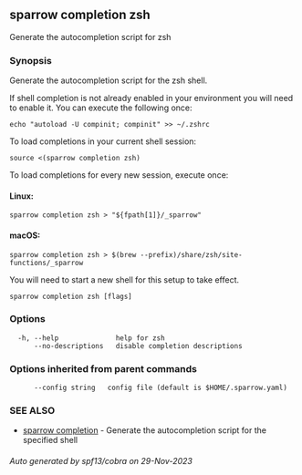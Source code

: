 ## sparrow completion zsh

Generate the autocompletion script for zsh

### Synopsis

Generate the autocompletion script for the zsh shell.

If shell completion is not already enabled in your environment you will need
to enable it.  You can execute the following once:

	echo "autoload -U compinit; compinit" >> ~/.zshrc

To load completions in your current shell session:

	source <(sparrow completion zsh)

To load completions for every new session, execute once:

#### Linux:

	sparrow completion zsh > "${fpath[1]}/_sparrow"

#### macOS:

	sparrow completion zsh > $(brew --prefix)/share/zsh/site-functions/_sparrow

You will need to start a new shell for this setup to take effect.


```
sparrow completion zsh [flags]
```

### Options

```
  -h, --help              help for zsh
      --no-descriptions   disable completion descriptions
```

### Options inherited from parent commands

```
      --config string   config file (default is $HOME/.sparrow.yaml)
```

### SEE ALSO

* [sparrow completion](sparrow_completion.md)	 - Generate the autocompletion script for the specified shell

###### Auto generated by spf13/cobra on 29-Nov-2023
